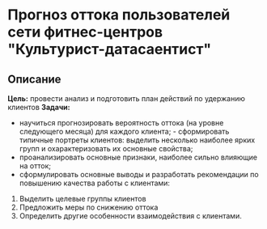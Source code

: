# Прогноз оттока пользователей сети фитнес-центров "Культурист-датасаентист"
## Описание
**Цель:** провести анализ и подготовить план действий по удержанию клиентов
**Задачи:**  
- научиться прогнозировать вероятность оттока (на уровне следующего месяца) для каждого клиента; - сформировать типичные портреты клиентов: выделить несколько наиболее ярких групп и охарактеризовать их основные свойства; 
- проанализировать основные признаки, наиболее сильно влияющие на отток; 
- сформулировать основные выводы и разработать рекомендации по повышению качества работы с клиентами:

1. Выделить целевые группы клиентов 
2. Предложить меры по снижению оттока 
3. Определить другие особенности взаимодействия с клиентами.
